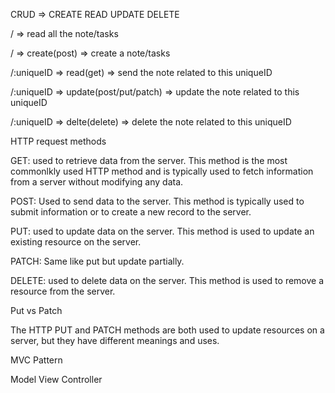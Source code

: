 CRUD => CREATE READ UPDATE DELETE

/ => read all the note/tasks

/ => create(post) => create a note/tasks

/:uniqueID => read(get) => send the note related to this uniqueID

/:uniqueID => update(post/put/patch) => update the note related to this uniqueID

/:uniqueID => delte(delete) => delete the note related to this uniqueID

HTTP request methods

GET: used to retrieve data from the server. This method is the most commonlkly used HTTP method and is typically used to fetch information from a server without modifying any data.

POST: Used to send data to the server. This method is typically used to submit information or to create a new record to the server.

PUT: used to update data on the server. This method is used to update an existing resource on the server.

PATCH: Same like put but update partially.

DELETE: used to delete data on the server. This method is used to remove a resource from the server.

Put vs Patch

The HTTP PUT and PATCH methods are both used to update resources on a server, but they have different meanings and uses.

MVC Pattern

Model View Controller
